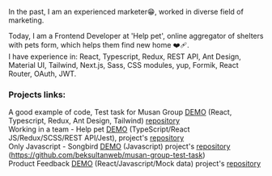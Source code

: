 In the past, I am an experienced marketer:grin:, worked in diverse field of marketing. 

Today, I am a Frontend Developer at 'Help pet', online aggregator of shelters with pets form, which helps them find new home :mending_heart:.<br>
I have experience in: React, Typescript, Redux, REST API, Ant Design, Material UI, Tailwind, Next.js, Sass, CSS modules, yup, Formik, React Router, OAuth, JWT.

### Projects links:
A good example of code, Test task for Musan Group [DEMO](https://friendly-tarsier-5957a8.netlify.app/) (React, Typescript, Redux, Ant Design, Tailwind) [repository](https://github.com/beksultanweb/musan-group-test-task)<br>
Working in a team - Help pet [DEMO](https://develop--pet-shelter.netlify.app/) (TypeScript/React JS/Redux/SCSS/REST API/Jest), project's [repository](https://github.com/Sandbox-pets-shelter/pets-shelter)<br>
Only Javascript - Songbird [DEMO](https://beksultanweb.github.io/songbird/) (Javascript) project's [repository](https://github.com/beksultanweb/songbird)<br>
(https://github.com/beksultanweb/musan-group-test-task)<br>
Product Feedback [DEMO](http://frontend-mentor-product-feedback.vercel.app/) (React/Javascript/Mock data) project's [repository](https://github.com/beksultanweb/frontend-mentor-product-feedback)
